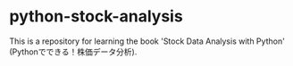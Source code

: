 # python-stock-analysis

This is a repository for learning the book 'Stock Data Analysis with Python' (Pythonでできる！株価データ分析).